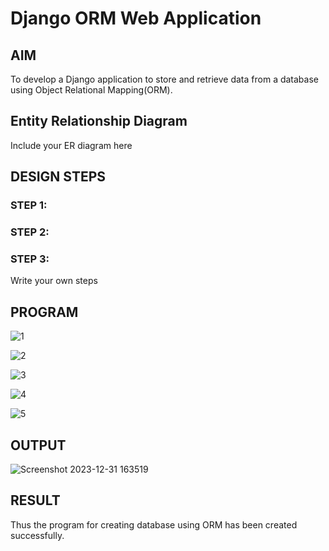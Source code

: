 # Django ORM Web Application

## AIM
To develop a Django application to store and retrieve data from a database using Object Relational Mapping(ORM).

## Entity Relationship Diagram

Include your ER diagram here

## DESIGN STEPS

### STEP 1:

### STEP 2:

### STEP 3:

Write your own steps

## PROGRAM

![1](https://github.com/Lakshmi-v-Priya/django-orm-app/assets/151720706/b85a0ea9-b138-4dee-b92b-9068c4e53e87)

![2](https://github.com/Lakshmi-v-Priya/django-orm-app/assets/151720706/ef06a475-e065-46e3-bd3e-fb6cd7bda652)

![3](https://github.com/Lakshmi-v-Priya/django-orm-app/assets/151720706/7c5da341-d242-45ef-bdd4-ae5c3b14ae2d)

![4](https://github.com/Lakshmi-v-Priya/django-orm-app/assets/151720706/8a27095c-1f0b-4851-b4c8-9f18b9e638be)

![5](https://github.com/Lakshmi-v-Priya/django-orm-app/assets/151720706/406565e6-aeaa-46d4-9988-1ac20db7a034)


## OUTPUT

![Screenshot 2023-12-31 163519](https://github.com/Lakshmi-v-Priya/django-orm-app/assets/151720706/91429467-d7bf-45f8-a0db-d1d11ac6d39f)

## RESULT

Thus the program for creating database using ORM has been created successfully.
